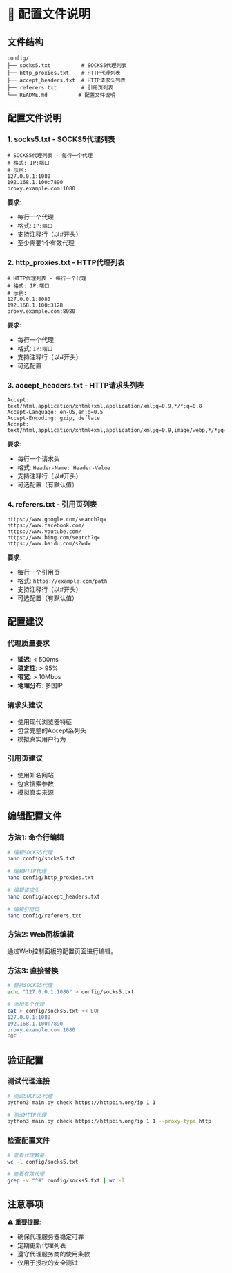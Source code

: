 # 📁 配置文件说明

## 文件结构

```
config/
├── socks5.txt          # SOCKS5代理列表
├── http_proxies.txt    # HTTP代理列表
├── accept_headers.txt  # HTTP请求头列表
├── referers.txt        # 引用页列表
└── README.md          # 配置文件说明
```

## 配置文件说明

### 1. socks5.txt - SOCKS5代理列表
```
# SOCKS5代理列表 - 每行一个代理
# 格式: IP:端口
# 示例:
127.0.0.1:1080
192.168.1.100:7890
proxy.example.com:1080
```

**要求**:
- 每行一个代理
- 格式: `IP:端口`
- 支持注释行（以#开头）
- 至少需要1个有效代理

### 2. http_proxies.txt - HTTP代理列表
```
# HTTP代理列表 - 每行一个代理
# 格式: IP:端口
# 示例:
127.0.0.1:8080
192.168.1.100:3128
proxy.example.com:8080
```

**要求**:
- 每行一个代理
- 格式: `IP:端口`
- 支持注释行（以#开头）
- 可选配置

### 3. accept_headers.txt - HTTP请求头列表
```
Accept: text/html,application/xhtml+xml,application/xml;q=0.9,*/*;q=0.8
Accept-Language: en-US,en;q=0.5
Accept-Encoding: gzip, deflate
Accept: text/html,application/xhtml+xml,application/xml;q=0.9,image/webp,*/*;q=0.8
```

**要求**:
- 每行一个请求头
- 格式: `Header-Name: Header-Value`
- 支持注释行（以#开头）
- 可选配置（有默认值）

### 4. referers.txt - 引用页列表
```
https://www.google.com/search?q=
https://www.facebook.com/
https://www.youtube.com/
https://www.bing.com/search?q=
https://www.baidu.com/s?wd=
```

**要求**:
- 每行一个引用页
- 格式: `https://example.com/path`
- 支持注释行（以#开头）
- 可选配置（有默认值）

## 配置建议

### 代理质量要求
- **延迟**: < 500ms
- **稳定性**: > 95%
- **带宽**: > 10Mbps
- **地理分布**: 多国IP

### 请求头建议
- 使用现代浏览器特征
- 包含完整的Accept系列头
- 模拟真实用户行为

### 引用页建议
- 使用知名网站
- 包含搜索参数
- 模拟真实来源

## 编辑配置文件

### 方法1: 命令行编辑
```bash
# 编辑SOCKS5代理
nano config/socks5.txt

# 编辑HTTP代理
nano config/http_proxies.txt

# 编辑请求头
nano config/accept_headers.txt

# 编辑引用页
nano config/referers.txt
```

### 方法2: Web面板编辑
通过Web控制面板的配置页面进行编辑。

### 方法3: 直接替换
```bash
# 替换SOCKS5代理
echo "127.0.0.1:1080" > config/socks5.txt

# 添加多个代理
cat > config/socks5.txt << EOF
127.0.0.1:1080
192.168.1.100:7890
proxy.example.com:1080
EOF
```

## 验证配置

### 测试代理连接
```bash
# 测试SOCKS5代理
python3 main.py check https://httpbin.org/ip 1 1

# 测试HTTP代理
python3 main.py check https://httpbin.org/ip 1 1 --proxy-type http
```

### 检查配置文件
```bash
# 查看代理数量
wc -l config/socks5.txt

# 查看有效代理
grep -v "^#" config/socks5.txt | wc -l
```

## 注意事项

⚠️ **重要提醒**:
- 确保代理服务器稳定可靠
- 定期更新代理列表
- 遵守代理服务商的使用条款
- 仅用于授权的安全测试
